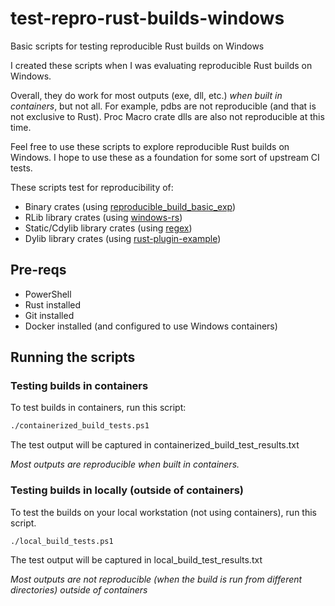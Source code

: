 # test-repro-rust-builds-windows

Basic scripts for testing reproducible Rust builds on Windows

I created these scripts when I was evaluating reproducible Rust builds on Windows.

Overall, they do work for most outputs (exe, dll, etc.) *when built in containers*, but not all. For example, pdbs are not reproducible (and that is not exclusive to Rust). Proc Macro crate dlls are also not reproducible at this time.

Feel free to use these scripts to explore reproducible Rust builds on Windows. I hope to use these as a foundation for some sort of upstream CI tests.

These scripts test for reproducibility of:
* Binary crates (using [reproducible_build_basic_exp]( https://github.com/nellshamrell/reproducible_build_basic_exp))
* RLib library crates (using [windows-rs](https://github.com/microsoft/windows-rs)) 
* Static/Cdylib library crates (using [regex](https://github.com/rust-lang/regex))
* Dylib library crates (using [rust-plugin-example](https://github.com/AndrewGaspar/rust-plugin-example/))

## Pre-reqs

* PowerShell
* Rust installed
* Git installed
* Docker installed (and configured to use Windows containers)

## Running the scripts

### Testing builds in containers

To test builds in containers, run this script:

```bash
./containerized_build_tests.ps1
```

The test output will be captured in containerized_build_test_results.txt

*Most outputs are reproducible when built in containers.*

### Testing builds in locally (outside of containers)

To test the builds on your local workstation (not using containers), run this script.

```bash
./local_build_tests.ps1
```

The test output will be captured in local_build_test_results.txt

*Most outputs are not reproducible (when the build is run from different directories) outside of containers*